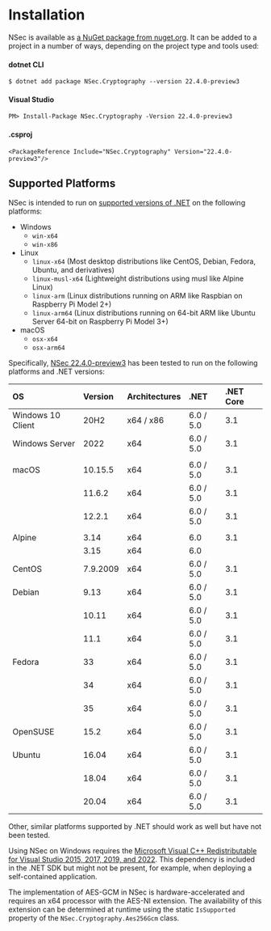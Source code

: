 # Installation

NSec is available as
[a NuGet package from nuget.org](https://www.nuget.org/packages/NSec.Cryptography/22.4.0-preview3).
It can be added to a project in a number of ways, depending on the project type
and tools used:


#### dotnet CLI

    $ dotnet add package NSec.Cryptography --version 22.4.0-preview3

#### Visual Studio

    PM> Install-Package NSec.Cryptography -Version 22.4.0-preview3

#### .csproj

    <PackageReference Include="NSec.Cryptography" Version="22.4.0-preview3"/>


## Supported Platforms

NSec is intended to run on
[supported versions of .NET](https://dotnet.microsoft.com/en-us/platform/support/policy/dotnet-core)
on the following platforms:

* Windows
    * `win-x64`
    * `win-x86`
* Linux
    * `linux-x64` (Most desktop distributions like CentOS, Debian, Fedora, Ubuntu, and derivatives)
    * `linux-musl-x64` (Lightweight distributions using musl like Alpine Linux)
    * `linux-arm` (Linux distributions running on ARM like Raspbian on Raspberry Pi Model 2+)
    * `linux-arm64` (Linux distributions running on 64-bit ARM like Ubuntu Server 64-bit on Raspberry Pi Model 3+)
* macOS
    * `osx-x64`
    * `osx-arm64`

Specifically,
[NSec 22.4.0-preview3](https://www.nuget.org/packages/NSec.Cryptography/22.4.0-preview3)
has been tested to run on the following platforms and .NET versions:

| OS                   | Version  | Architectures | .NET          | .NET Core   |
|:-------------------- |:-------- |:------------- |:--------------|:------------|
| Windows 10 Client    | 20H2     | x64 / x86     | 6.0 / 5.0     | 3.1         |
| Windows Server       | 2022     | x64           | 6.0 / 5.0     | 3.1         |
|                      |          |               |               |             |
| macOS                | 10.15.5  | x64           | 6.0 / 5.0     | 3.1         |
|                      | 11.6.2   | x64           | 6.0 / 5.0     | 3.1         |
|                      | 12.2.1   | x64           | 6.0 / 5.0     | 3.1         |
|                      |          |               |               |             |
| Alpine               | 3.14     | x64           | 6.0           | 3.1         |
|                      | 3.15     | x64           | 6.0           |             |
| CentOS               | 7.9.2009 | x64           | 6.0 / 5.0     | 3.1         |
| Debian               | 9.13     | x64           | 6.0 / 5.0     | 3.1         |
|                      | 10.11    | x64           | 6.0 / 5.0     | 3.1         |
|                      | 11.1     | x64           | 6.0 / 5.0     | 3.1         |
| Fedora               | 33       | x64           | 6.0 / 5.0     | 3.1         |
|                      | 34       | x64           | 6.0 / 5.0     | 3.1         |
|                      | 35       | x64           | 6.0 / 5.0     | 3.1         |
| OpenSUSE             | 15.2     | x64           | 6.0 / 5.0     | 3.1         |
| Ubuntu               | 16.04    | x64           | 6.0 / 5.0     | 3.1         |
|                      | 18.04    | x64           | 6.0 / 5.0     | 3.1         |
|                      | 20.04    | x64           | 6.0 / 5.0     | 3.1         |

Other, similar platforms supported by .NET should work as well but have not been tested.

Using NSec on Windows requires the
[Microsoft Visual C++ Redistributable for Visual Studio 2015, 2017, 2019, and 2022](https://support.microsoft.com/en-us/help/2977003/the-latest-supported-visual-c-downloads).
This dependency is included in the .NET SDK but might
not be present, for example, when deploying a self-contained application.

The implementation of AES-GCM in NSec is hardware-accelerated and requires an
x64 processor with the AES-NI extension. The availability of this extension can
be determined at runtime using the static `IsSupported` property of the
`NSec.Cryptography.Aes256Gcm` class.
